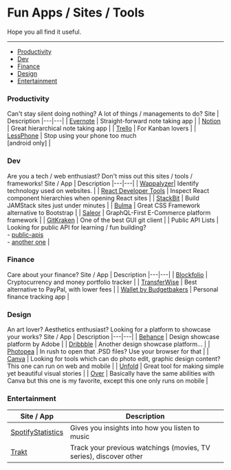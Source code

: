 # Fun Apps / Sites / Tools
Hope you all find it useful.
___

- [Productivity](#productivity)
- [Dev](#dev)
- [Finance](#finance)
- [Design](#design)
- [Entertainment](#entertainment)

### Productivity
Can't stay silent doing nothing? A lot of things / managements to do?
Site | Description 
|---|---|
| [Evernote](https://evernote.com/) | Straight-forward note taking app |
| [Notion](https://notion.so) | Great hierarchical note taking app |
| [Trello](https://trello.com) | For Kanban lovers |
| [LessPhone](https://www.producthunt.com/posts/lessphone-launcher) | Stop using your phone too much <br> [android only] |


### Dev
Are you a tech / web enthusiast? Don't miss out this sites / tools / frameworks!
Site / App | Description 
|---|---|
| [Wappalyzer](https://www.wappalyzer.com/)| Identify technology used on websites. |
| [React Developer Tools](https://chrome.google.com/webstore/detail/react-developer-tools/fmkadmapgofadopljbjfkapdkoienihi?hl=en) | Inspect React component hierarchies when opening React sites |
| [StackBit](https://stackbit.com/) | Build JAMStack sites just under minutes |
| [Bulma](https://bulma.io) | Great CSS Framework alternative to Bootstrap |
| [Saleor](https://getsaleor.com) | GraphQL-First E-Commerce platform framework |
| [GitKraken](https://gitkraken.com) | One of the best GUI git client |
| Public API Lists | Looking for public API for learning / fun building? <br> - [public-apis](https://github.com/public-apis/public-apis) <br> - [another one](https://github.com/n0shake/Public-APIs) | 

### Finance
Care about your finance?
Site / App | Description 
|---|---|
| [Blockfolio](https://blockfolio.com) | Cryptocurrency and money portfolio tracker | 
| [TransferWise](https://transferwise.com) | Best alternative to PayPal, with lower fees |
| [Wallet by Budgetbakers](https://budgetbakers.com) | Personal finance tracking app |

### Design
An art lover? Aesthetics enthusiast? Looking for a platform to showcase your works? 
Site / App | Description 
|---|---|
| [Behance](http://be.net/) | Design showcase platform by Adobe |
| [Dribbble](https://dribbble.com) | Another design showcase platform... |
| [Photopea](https://photopea.com) | In rush to open that .PSD files? Use your browser for that |
| [Canva](https://canva.com) | Looking for tools which can do photo edit, graphic design content? This one can run on web and mobile |
| [Unfold](https://unfoldstori.es/) | Great tool for making simple yet beautiful visual stories |
| [Over](https://www.madewithover.com/) | Basically have the same abilities with Canva but this one is my favorite, except this one only runs on mobile |


### Entertainment
Site / App | Description 
|---|---|
| [SpotifyStatistics](https://spotifystatistics.com)| Gives you insights into how you listen to music |
| [Trakt](https://trakt.tv) | Track your previous watchings (movies, TV series), discover other |
